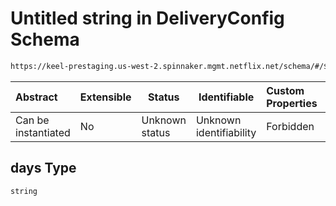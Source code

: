 # Untitled string in DeliveryConfig Schema

```txt
https://keel-prestaging.us-west-2.spinnaker.mgmt.netflix.net/schema/#/$defs/TimeWindow/properties/days
```




| Abstract            | Extensible | Status         | Identifiable            | Custom Properties | Additional Properties | Access Restrictions | Defined In                                                    |
| :------------------ | ---------- | -------------- | ----------------------- | :---------------- | --------------------- | ------------------- | ------------------------------------------------------------- |
| Can be instantiated | No         | Unknown status | Unknown identifiability | Forbidden         | Allowed               | none                | [keel.schema.json\*](keel.schema.json "open original schema") |

## days Type

`string`
